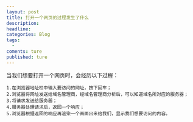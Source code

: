 ```yaml
---
layout: post
title: 打开一个网页的过程发生了什么
description:
headline:
categories: Blog
tags:
  -
coments: ture
published: ture
---
```

当我们想要打开一个网页时，会经历以下过程：

    1.在浏览器地址栏中输入要访问的网址，按下回车；
    2.浏览器将网址发送给域名管理商，经域名管理商分析后，可以知道域名所对应的服务器；
    3.将请求发送给服务器；
    4.服务器处理请求后，返回一个响应；
    5.浏览器根据返回的响应再渲染一个画面出来给我们，显示我们想要访问的内容。
